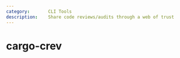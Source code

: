 ```yaml
---
category:       CLI Tools
description:    Share code reviews/audits through a web of trust
---
```


# cargo-crev

